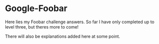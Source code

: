 # Google-Foobar

Here lies my Foobar challenge answers. So far I have only completed up to level three, but theres more to come!

There will also be explanations added here at some point. 
